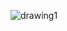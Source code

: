 ![drawing1](https://cloud.githubusercontent.com/assets/14809826/10950990/635e6a78-8300-11e5-83a2-efc83a45c240.jpg)
